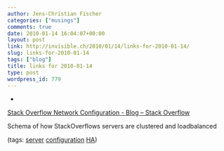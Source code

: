 ```yaml
---
author: Jens-Christian Fischer
categories: ["musings"]
comments: true
date: 2010-01-14 16:04:07+00:00
layout: post
link: http://invisible.ch/2010/01/14/links-for-2010-01-14/
slug: links-for-2010-01-14
tags: ["blog"]
title: links for 2010-01-14
type: post
wordpress_id: 779
---
```


  * 
                

[Stack Overflow Network Configuration - Blog – Stack Overflow](http://blog.stackoverflow.com/2010/01/stack-overflow-network-configuration/)


                

Schema of how StackOverflows servers are clustered and loadbalanced


                

(tags: [server](http://delicious.com/jaycee/server) [configuration](http://delicious.com/jaycee/configuration) [HA](http://delicious.com/jaycee/HA))


            
